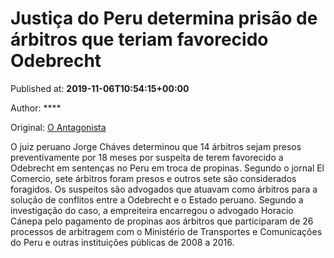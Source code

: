 
# Justiça do Peru determina prisão de árbitros que teriam favorecido Odebrecht

Published at: **2019-11-06T10:54:15+00:00**

Author: ****

Original: [O Antagonista](https://www.oantagonista.com/mundo/justica-do-peru-determina-prisao-de-arbitros-que-teriam-favorecido-odebrecht/)

O juiz peruano Jorge Cháves determinou que 14 árbitros sejam presos preventivamente por 18 meses por suspeita de terem favorecido a Odebrecht em sentenças no Peru em troca de propinas.
Segundo o jornal El Comercio, sete árbitros foram presos e outros sete são considerados foragidos.
Os suspeitos são advogados que atuavam como árbitros para a solução de conflitos entre a Odebrecht e o Estado peruano.
Segundo a investigação do caso, a empreiteira encarregou o advogado Horacio Cánepa pelo pagamento de propinas aos árbitros que participaram de 26 processos de arbitragem com o Ministério de Transportes e Comunicações do Peru e outras instituições públicas de 2008 a 2016.
